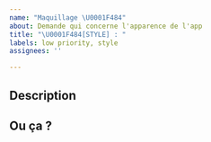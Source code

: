 ```yaml
---
name: "Maquillage \U0001F484"
about: Demande qui concerne l'apparence de l'app
title: "\U0001F484[STYLE] : "
labels: low priority, style
assignees: ''

---
```


## Description

<!-- Précisez votre demande -->

## Ou ça ?

<!-- Indiquez sur quelle page, et sur quel composant votre demande doit être traitée ? -->
